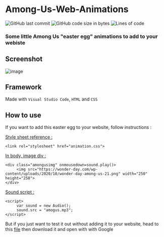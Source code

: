 # Among-Us-Web-Animations

![GitHub last commit](https://img.shields.io/github/last-commit/alexandreaero/Among-Us-Web-Animations)
![GitHub code size in bytes](https://img.shields.io/github/languages/code-size/alexandreaero/Among-Us-Web-Animations)
![Lines of code](https://img.shields.io/tokei/lines/github/alexandreaero/Among-Us-Web-Animations)

### Some little Among Us "easter egg" animations to add to your webiste

## Screenshot 
![image](https://user-images.githubusercontent.com/66020831/113479556-1563de00-9490-11eb-92fe-ac680ecac059.png)

## Framework 
Made with ``Visual Studio Code``, ``HTML`` and ``CSS``

## How to use 
If you want to add this easter egg to your website, follow instructions :

<ins>Style sheet reference :</ins>   
```
<link rel="stylesheet" href="animation.css">
```  

<ins>In body, image div :</ins>   
```
<div class="amongusimg" onmousedown=sound.play()>
     <img src="https://wonder-day.com/wp-content/uploads/2020/10/wonder-day-among-us-21.png" width="250" height="250"> 
</div>
```        

<ins>Sound script :</ins> 
```
<script>
     var sound = new Audio();
     sound.src = "amogus.mp3";
</script>
```

But if you just want to test it out without adding it to your website, head to this [file](https://raw.githubusercontent.com/AlexandreAero/Among-Us-Web-Animations/main/animation.html) then download it and open with with Google
